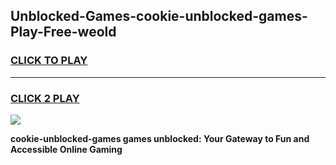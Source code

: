 
## Unblocked-Games-cookie-unblocked-games-Play-Free-weold
<h3>
<a href="https://premium76.site?title=cookie-unblocked-games&ref=23A">CLICK TO PLAY</a></h3>
<hr>

<h3>
<a href="https://premium76.site?title=cookie-unblocked-games&ref=23A">CLICK 2 PLAY</a>
  
</h3>

<a href="https://premium76.site?title=cookie-unblocked-games&ref=23A"><img src="https://clearcache.store/games.png"></a>


**cookie-unblocked-games games unblocked: Your Gateway to Fun and Accessible Online Gaming**
